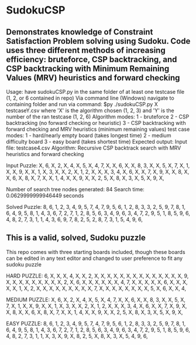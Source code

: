 # SudokuCSP
Demonstrates knowledge of Constraint Satisfaction Problem solving using Sudoku. Code uses three different methods of increasing efficiency: bruteforce, CSP backtracking, and CSP backtracking with Minimum Remaining Values (MRV) heuristics and forward checking
-----------------------------------------------------------------------------------------------------------------------------------------------------------
Usage: 
have sudokuCSP.py in the same folder of at least one testcase file (1, 2, or 6 contained in repo)
Via command line (Windows) navigate to containing folder and run via command: $py ./sudokuCSP.py X testcaseY.csv
  where 'X' is the algorithm chosen (1, 2, 3) and 'Y' is the number of the ran testcase (1, 2, 6)
  Algorithm modes: 1 - bruteforce 2 - CSP backtracking (no forward checking or heuristic) 3 - CSP backtracking with forward checking and MRV heuristics (minimum remaining values)
  test case modes: 1 - hard/nearly empty board (takes longest time) 2 - medium difficulty board 3 - easy board (takes shortest time)
Expected output:
Input file: testcase4.csv
Algorithm: Recursive CSP backtrack search with MRV heuristics and forward checking

Input Puzzle:
X, 6, X, 2, X, 4, X, 5, X,
4, 7, X, X, 6, X, X, 8, 3,
X, X, 5, X, 7, X, 1, X, X,
9, X, X, 1, X, 3, X, X, 2,
X, 1, 2, X, X, X, 3, 4, X,
6, X, X, 7, X, 9, X, X, 8,
X, X, 6, X, 8, X, 7, X, X,
1, 4, X, X, 9, X, X, 2, 5,
X, 8, X, 3, X, 5, X, 9, X,

Number of search tree nodes generated: 84
Search time: 0.0629999999946449 seconds

Solved Puzzle:
8, 6, 1, 2, 3, 4, 9, 5, 7,
4, 7, 9, 5, 6, 1, 2, 8, 3,
3, 2, 5, 9, 7, 8, 1, 6, 4,
9, 5, 8, 1, 4, 3, 6, 7, 2,
7, 1, 2, 8, 5, 6, 3, 4, 9,
6, 3, 4, 7, 2, 9, 5, 1, 8,
5, 9, 6, 4, 8, 2, 7, 3, 1,
1, 4, 3, 6, 9, 7, 8, 2, 5,
2, 8, 7, 3, 1, 5, 4, 9, 6,

This is a valid, solved, Sudoku puzzle
------------------------------------------------------------------------------------------------------------------------------------------------------------

This repo comes with three starting boards included, though these boards can be edited in any text editor and changed to user preference to fit any sudoku puzzle

HARD PUZZLE:
6, X, X, X, 4, X, X, 2, X,
X, X, X, X, X, X, X, X, X,
X, X, X, X, 9, X, X, X, X,
X, X, X, X, X, 2, X, 6, X,
X, X, X, X, X, 4, 7, X, X,
X, X, X, 6, X, X, X, X, X,
1, X, 2, X, X, X, X, X, X,
X, X, X, 7, X, X, X, X, X,
X, X, X, 5, X, 6, X, X, 4,

MEDIUM PUZZLE:
X, 6, X, 2, X, 4, X, 5, X,
4, 7, X, X, 6, X, X, 8, 3,
X, X, 5, X, 7, X, 1, X, X,
9, X, X, 1, X, 3, X, X, 2,
X, 1, 2, X, X, X, 3, 4, X,
6, X, X, 7, X, 9, X, X, 8,
X, X, 6, X, 8, X, 7, X, X,
1, 4, X, X, 9, X, X, 2, 5,
X, 8, X, 3, X, 5, X, 9, X,

EASY PUZZLE:
8, 6, 1, 2, 3, 4, 9, 5, 7,
4, 7, 9, 5, 6, 1, 2, 8, 3,
3, 2, 5, 9, 7, 8, 1, 6, 4,
9, 5, 8, 1, 4, 3, 6, 7, 2,
7, 1, 2, 8, 5, 6, 3, 4, 9,
6, 3, 4, 7, 2, 9, 5, 1, 8,
5, 9, 6, 4, 8, 2, 7, 3, 1,
1, X, 3, X, 9, X, 8, 2, 5,
X, 8, X, 3, X, 5, 4, 9, 6,

